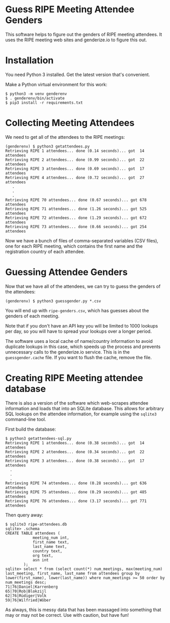 # Guess RIPE Meeting Attendee Genders

This software helps to figure out the genders of RIPE meeting
attendees. It uses the RIPE meeting web sites and genderize.io to
figure this out.

# Installation

You need Python 3 installed. Get the latest version that's convenient.

Make a Python virtual environment for this work:

    $ python3 -m venv genderenv
    $ . genderenv/bin/activate
    $ pip3 install -r requirements.txt

# Collecting Meeting Attendees

We need to get all of the attendees to the RIPE meetings:

    (genderenv) $ python3 getattendees.py
    Retrieving RIPE 1 attendees... done (0.14 seconds)... got  14 attendees
    Retrieving RIPE 2 attendees... done (0.99 seconds)... got  22 attendees
    Retrieving RIPE 3 attendees... done (0.69 seconds)... got  17 attendees
    Retrieving RIPE 4 attendees... done (0.72 seconds)... got  27 attendees
       .
       .
       .
    Retrieving RIPE 70 attendees... done (0.67 seconds)... got 678 attendees
    Retrieving RIPE 71 attendees... done (1.26 seconds)... got 525 attendees
    Retrieving RIPE 72 attendees... done (1.29 seconds)... got 672 attendees
    Retrieving RIPE 73 attendees... done (0.66 seconds)... got 254 attendees

Now we have a bunch of files of comma-separated variables (CSV files),
one for each RIPE meeting, which contains the first name and the
registration country of each attendee.

# Guessing Attendee Genders

Now that we have all of the attendees, we can try to guess the genders
of the attendees:

    (genderenv) $ python3 guessgender.py *.csv

You will end up with `ripe-genders.csv`, which has guesses about the
genders of each meeting.

Note that if you don't have an API key you will be limited to 1000
lookups per day, so you will have to spread your lookups over a 
longer period.

The software uses a local cache of name/country information to avoid
duplicate lookups in this case, which speeds up the process and
prevents unnecessary calls to the genderize.io service. This is in the
`guessgender.cache` file. If you want to flush the cache, remove the
file.

# Creating RIPE Meeting attendee database

There is also a version of the software which web-scrapes attendee
information and loads that into an SQLite database. This allows for
arbitrary SQL lookups on the attendee information, for example using
the `sqlite3` command-line tool.

First build the database:

```
$ python3 getattendees-sql.py
Retrieving RIPE 1 attendees... done (0.38 seconds)... got  14 attendees
Retrieving RIPE 2 attendees... done (0.34 seconds)... got  22 attendees
Retrieving RIPE 3 attendees... done (0.38 seconds)... got  17 attendees
  .
  .
  .
Retrieving RIPE 74 attendees... done (0.28 seconds)... got 636 attendees
Retrieving RIPE 75 attendees... done (0.29 seconds)... got 485 attendees
Retrieving RIPE 76 attendees... done (3.17 seconds)... got 771 attendees
```

Then query away:

```
$ sqlite3 ripe-attendees.db
sqlite> .schema
CREATE TABLE attendees (
            meeting_num int,
            first_name text,
            last_name text,
            country text,
            org text,
            asn int
        );
sqlite> select * from (select count(*) num_meetings, max(meeting_num) last_meeting, first_name, last_name from attendees group by lower(first_name), lower(last_name)) where num_meetings >= 50 order by num_meetings desc;
71|76|Daniel|Karrenberg
65|70|Rob|Blokzijl
62|76|Rüdiger|Volk
59|76|Wilfried|Wöber
```

As always, this is messy data that has been massaged into something
that may or may not be correct. Use with caution, but have fun!
